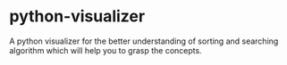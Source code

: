 # python-visualizer
A python visualizer for the better understanding of sorting and searching algorithm which will help you to grasp the concepts.
